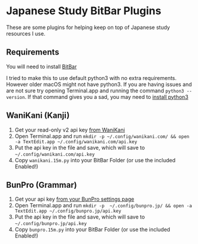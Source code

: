 # Japanese Study BitBar Plugins

These are some plugins for helping keep on top of Japanese study resources I use.

## Requirements

You will need to install [BitBar](https://github.com/matryer/bitbar)

I tried to make this to use default python3 with no extra requirements. However older macOS might not have python3. If you are having issues and are not sure try opening Terminal.app and running the command `python3 --version`. If that command gives you a sad, you may need to [install python3](https://www.python.org/downloads/)

## WaniKani (Kanji)

1. Get your read-only v2 api key [from WaniKani](https://www.wanikani.com/settings/personal_access_tokens)
1. Open Terminal.app and run `mkdir -p ~/.config/wanikani.com/ && open -a TextEdit.app ~/.config/wanikani.com/api.key`
1. Put the api key in the file and save, which will save to `~/.config/wanikani.com/api.key`
1. Copy `wanikani.15m.py` into your BitBar Folder (or use the included Enabled!)

## BunPro (Grammar)

1. Get your api key [from your BunPro settings page](https://bunpro.jp/)
1. Open Terminal.app and run `mkdir -p  ~/.config/bunpro.jp/ && open -a TextEdit.app ~/.config/bunpro.jp/api.key`
1. Put the api key in the file and save, which will save to `~/.config/bunpro.jp/api.key`
1. Copy `bunpro.15m.py` into your BitBar Folder (or use the included Enabled!)
